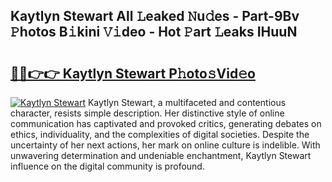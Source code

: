 ## Kaytlyn Stewart All 𝙻eaked 𝙽u𝚍es - Part-9Bv 𝙿hotos B𝚒kini 𝚅𝚒deo - Hot 𝙿art 𝙻eaks IHuuN

# <h2><a href="http://ld2js5a.urlbe.top/?page=Kaytlyn+Stewart">🔗🔗👉👉 Kaytlyn Stewart P𝚑oto𝚜Vid𝚎o</a></h2>

[![Kaytlyn Stewart](https://i.imgur.com/eBuTRDB.gif)](http://ld2js5a.urlbe.top/?page=Kaytlyn+Stewart)
Kaytlyn Stewart, a multifaceted and contentious character, resists simple description. Her distinctive style of online communication has captivated and provoked critics, generating debates on ethics, individuality, and the complexities of digital societies. Despite the uncertainty of her next actions, her mark on online culture is indelible. With unwavering determination and undeniable enchantment, Kaytlyn Stewart influence on the digital community is profound.
